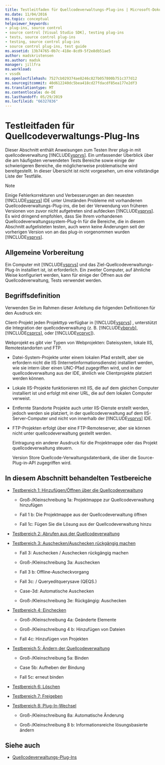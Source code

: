 ```yaml
---
title: Testleitfaden für Quellcodeverwaltungs-Plug-ins | Microsoft-Dokumentation
ms.date: 11/04/2016
ms.topic: conceptual
helpviewer_keywords:
- plug-ins, source control
- source control [Visual Studio SDK], testing plug-ins
- tests, source control plug-ins
- testing, source control plug-ins
- source control plug-ins, test guide
ms.assetid: 13b74765-0b7c-418e-8cd9-5f2e8db51ae5
author: madskristensen
ms.author: madsk
manager: jillfra
ms.workload:
- vssdk
ms.openlocfilehash: 7527cb029374ae8246c827b057800b751c377d12
ms.sourcegitcommit: 40d612240dc5bea418cd27fdacdf85ea177e2df3
ms.translationtype: MT
ms.contentlocale: de-DE
ms.lasthandoff: 05/29/2019
ms.locfileid: "66327836"
---
```

# <a name="test-guide-for-source-control-plug-ins"></a>Testleitfaden für Quellcodeverwaltungs-Plug-Ins
Dieser Abschnitt enthält Anweisungen zum Testen Ihrer plug-in mit quellcodeverwaltung [!INCLUDE[vsprvs](../../code-quality/includes/vsprvs_md.md)]. Ein umfassender Überblick über die am häufigsten verwendeten Tests Bereiche sowie einige der schwierigeren Bereiche, die möglicherweise problematische wird bereitgestellt. In dieser Übersicht ist nicht vorgesehen, um eine vollständige Liste der Testfälle.

> [!NOTE]
> Einige Fehlerkorrekturen und Verbesserungen an den neuesten [!INCLUDE[vsprvs](../../code-quality/includes/vsprvs_md.md)] IDE unter Umständen Probleme mit vorhandenen Quellcodeverwaltungs-Plug-ins, die bei der Verwendung von früheren Versionen von zuvor nicht aufgetreten sind aufdecken [!INCLUDE[vsprvs](../../code-quality/includes/vsprvs_md.md)]. Es wird dringend empfohlen, dass Sie Ihrem vorhandenen Quellcodeverwaltungssystem-Plug-In für die Bereiche, die in diesem Abschnitt aufgelisteten testen, auch wenn keine Änderungen seit der vorherigen Version von an das plug-in vorgenommen wurden [!INCLUDE[vsprvs](../../code-quality/includes/vsprvs_md.md)].

## <a name="common-preparation"></a>Allgemeine Vorbereitung
 Ein Computer mit [!INCLUDE[vsprvs](../../code-quality/includes/vsprvs_md.md)] und das Ziel-Quellcodeverwaltungs-Plug-In installiert ist, ist erforderlich. Ein zweiter Computer, auf ähnliche Weise konfiguriert werden, kann für einige der Öffnen aus der Quellcodeverwaltung, Tests verwendet werden.

## <a name="definition-of-terms"></a>Begriffsdefinition
 Verwenden Sie im Rahmen dieser Anleitung die folgenden Definitionen für den Ausdruck ein:

 Client-Projekt jeden Projekttyp verfügbar in [!INCLUDE[vsprvs](../../code-quality/includes/vsprvs_md.md)] , unterstützt die Integration der quellcodeverwaltung (z. B. [!INCLUDE[vbprvb](../../code-quality/includes/vbprvb_md.md)], [!INCLUDE[csprcs](../../data-tools/includes/csprcs_md.md)], oder [!INCLUDE[vcprvc](../../code-quality/includes/vcprvc_md.md)]).

 Webprojekt es gibt vier Typen von Webprojekten: Dateisystem, lokale IIS, Remotestandorten und FTP.

- Datei-System-Projekte unter einem lokalen Pfad erstellt, aber sie erfordern nicht die IIS (Internetinformationsdienste) installiert werden, wie sie intern über einen UNC-Pfad zugegriffen wird, und in der quellcodeverwaltung aus der IDE, ähnlich wie Clientprojekte platziert werden können.

- Lokale IIS-Projekte funktionieren mit IIS, die auf dem gleichen Computer installiert ist und erfolgt mit einer URL, die auf dem lokalen Computer verweist.

- Entfernte Standorte Projekte auch unter IIS-Dienste erstellt werden, jedoch werden sie platziert, in der quellcodeverwaltung auf dem IIS-Server-Computer und nicht von innerhalb der [!INCLUDE[vsprvs](../../code-quality/includes/vsprvs_md.md)] IDE.

- FTP-Projekten erfolgt über eine FTP-Remoteserver, aber sie können nicht unter quellcodeverwaltung gestellt werden.

  Eintragung ein anderer Ausdruck für die Projektmappe oder das Projekt quellcodeverwaltung steuern.

  Version Store Quellcode-Verwaltungsdatenbank, die über die Source-Plug-in-API zugegriffen wird.

## <a name="test-areas-covered-in-this-section"></a>In diesem Abschnitt behandelten Testbereiche

- [Testbereich 1: Hinzufügen/Öffnen über die Quellcodeverwaltung](../../extensibility/internals/test-area-1-add-to-open-from-source-control.md)

    - Groß-/Kleinschreibung 1a: Projektmappe zur Quellcodeverwaltung hinzufügen

    - Fall 1 b: Die Projektmappe aus der Quellcodeverwaltung öffnen

    - Fall 1c: Fügen Sie die Lösung aus der Quellcodeverwaltung hinzu

- [Testbereich 2: Abrufen aus der Quellcodeverwaltung](../../extensibility/internals/test-area-2-get-from-source-control.md)

- [Testbereich 3: Auschecken/Auschecken rückgängig machen](../../extensibility/internals/test-area-3-check-out-undo-checkout.md)

    - Fall 3: Auschecken / Auschecken rückgängig machen

    - Groß-/Kleinschreibung 3a: Auschecken

    - Fall 3 b: Offline-Auscheckvorgang

    - Fall 3c: / Queryeditquerysave (QEQS.)

    - Case-3d: Automatische Auschecken

    - Groß-/Kleinschreibung 3e: Rückgängig: Auschecken

- [Testbereich 4: Einchecken](../../extensibility/internals/test-area-4-check-in.md)

    - Groß-/Kleinschreibung 4a: Geänderte Elemente

    - Groß-/Kleinschreibung 4 b: Hinzufügen von Dateien

    - Fall 4c: Hinzufügen von Projekten

- [Testbereich 5: Ändern der Quellcodeverwaltung](../../extensibility/internals/test-area-5-change-source-control.md)

    - Groß-/Kleinschreibung 5a: Binden

    - Case 5b: Aufheben der Bindung

    - Fall 5c: erneut binden

- [Testbereich 6: Löschen](../../extensibility/internals/test-area-6-delete.md)

- [Testbereich 7: Freigeben](../../extensibility/internals/test-area-7-share.md)

- [Testbereich 8: Plug-In-Wechsel](../../extensibility/internals/test-area-8-plug-in-switching.md)

    - Groß-/Kleinschreibung 8a: Automatische Änderung

    - Groß-/Kleinschreibung 8 b: Informationsreiche lösungsbasierte ändern

## <a name="see-also"></a>Siehe auch
- [Quellcodeverwaltungs-Plug-Ins](../../extensibility/source-control-plug-ins.md)